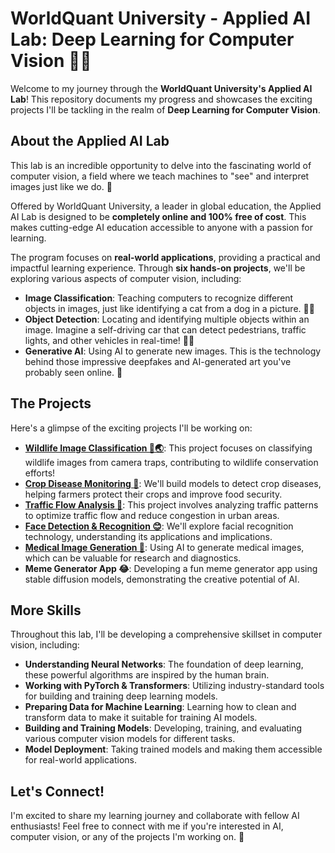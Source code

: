 # WorldQuant University - Applied AI Lab: Deep Learning for Computer Vision 🤖📸

Welcome to my journey through the **WorldQuant University's Applied AI Lab**! This repository documents my progress and showcases the exciting projects I'll be tackling in the realm of **Deep Learning for Computer Vision**.

## About the Applied AI Lab

This lab is an incredible opportunity to delve into the fascinating world of computer vision, a field where we teach machines to "see" and interpret images just like we do. 🧠

Offered by WorldQuant University, a leader in global education, the Applied AI Lab is designed to be **completely online and 100% free of cost**. This makes cutting-edge AI education accessible to anyone with a passion for learning.

The program focuses on **real-world applications**, providing a practical and impactful learning experience. Through **six hands-on projects**, we'll be exploring various aspects of computer vision, including:

- **Image Classification**:  Teaching computers to recognize different objects in images, just like identifying a cat from a dog in a picture. 🐶🐱
- **Object Detection**:  Locating and identifying multiple objects within an image. Imagine a self-driving car that can detect pedestrians, traffic lights, and other vehicles in real-time! 🚗🚦
- **Generative AI**:  Using AI to generate new images. This is the technology behind those impressive deepfakes and AI-generated art you've probably seen online. 🎨

## The Projects

Here's a glimpse of the exciting projects I'll be working on:

- [**Wildlife Image Classification 🦁🌏**](./P01_Widlife_Conservation_Ivory_Coast/): This project focuses on classifying wildlife images from camera traps, contributing to wildlife conservation efforts!
- [**Crop Disease Monitoring 🌿**](./P02_Crop_Disease_Uganda/): We'll build models to detect crop diseases, helping farmers protect their crops and improve food security.
- [**Traffic Flow Analysis 🚗**](./P03_Traffic_Monitoring_Bangladesh/): This project involves analyzing traffic patterns to optimize traffic flow and reduce congestion in urban areas.
- [**Face Detection & Recognition 😊**](./P04_Celebrity_Sightings_India/): We'll explore facial recognition technology, understanding its applications and implications.
- [**Medical Image Generation 🏥**](./P05_Medical_Data_Spain/): Using AI to generate medical images, which can be valuable for research and diagnostics.
- **Meme Generator App 😂**:  Developing a fun meme generator app using stable diffusion models, demonstrating the creative potential of AI.

## More Skills

Throughout this lab, I'll be developing a comprehensive skillset in computer vision, including:

- **Understanding Neural Networks**: The foundation of deep learning, these powerful algorithms are inspired by the human brain.
- **Working with PyTorch & Transformers**: Utilizing industry-standard tools for building and training deep learning models.
- **Preparing Data for Machine Learning**: Learning how to clean and transform data to make it suitable for training AI models.
- **Building and Training Models**:  Developing, training, and evaluating various computer vision models for different tasks.
- **Model Deployment**: Taking trained models and making them accessible for real-world applications.

## Let's Connect!

I'm excited to share my learning journey and collaborate with fellow AI enthusiasts! Feel free to connect with me if you're interested in AI, computer vision, or any of the projects I'm working on.  🤝
